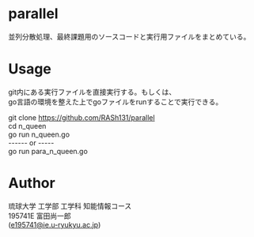 # parallel
  
並列分散処理、最終課題用のソースコードと実行用ファイルをまとめている。
 
# Usage
  
git内にある実行ファイルを直接実行する。もしくは、  
go言語の環境を整えた上でgoファイルをrunすることで実行できる。
 
git clone https://github.com/RASh131/parallel  
cd n_queen  
go run n_queen.go  
------ or -----  
go run para_n_queen.go  


# Author
 
琉球大学 工学部 工学科 知能情報コース  
195741E 富田尚一郎  
(e195741@ie.u-ryukyu.ac.jp)  
